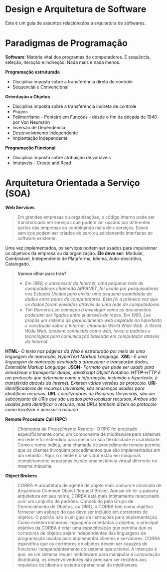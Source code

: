 # Design e Arquitetura de Software

Este é um guia de assuntos relacionados a arquitetura de softwares.

# Paradigmas de Programação

**Software**: Matéria vital dos programas de computadores.
 É sequência, seleção, iteração e indireção. Nada mais e nada menos.
 
**Programação estruturada**
  - Disciplina imposta sobre a transferência direta de controle
  - Sequencial e Convencional

**Orientação a Objetos**
  - Disciplina imposta sobre a transferência indireta de controle
  - Plugins
  - Polimorfismo - Ponteiro em Funções - desde o fim da década de 1940 por Von Neumann
  - Inversão de Depêndencia
  - Desenvolvimento Independente
  - Implantação Independente

**Programação Funcional**
  - Disciplina imposta sobre atribuição de variáveis
  - Imutáveis - Create and Read

# Arquitetura Orientada a Serviço (SOA)

**Web Services**

>Em grandes empresas ou organizações, o código interno pode ser transformado em serviços
que podem ser usados por diferentes partes das empresas ou combinando mais dois serviços.
Esses serviços podem ser criados do zero ou adicionando interfaces ao software existente.

Uma vez implementados, os serviços podem ser usados para impulsionar os objetivos da empresa ou da organização.
**Ele deve ser:** Modular, Combinável, Independente de Plataforma, Idioma, Auto-descritivo, Catalogado.

> **Vamos olhar para trás?** 
> - *Em 1969, o antecessor da Internet, uma pequena rede de computadores chamada ARPANET, foi usado por pesquisadores nos Estados Unidos para enviar uma pequena quantidade de dados
entre pares de computadores. Esta foi a primeira vez que os dados foram enviados através de uma rede de computadores.* 
> - *Tim Berners-Lee começou a investigar como os documentos poderiam ser ligados entre si
através de redes. Em 1990, Lee propôs um sistema de gerenciamento web inspirado no hipertexto e
construído sobre a Internet, chamado World Wide Web. A World Wide Web, também conhecida como web, levou a padrões e tecnologias para comunicação baseada em computador através da Internet.*

**HTML**- *O texto nas páginas da Web é estruturado por meio de uma linguagem de marcação, HyperText Markup Language.*
**XML**- *É uma linguagem de marcação destinada a armazenar e transportar dados, Extensible Markup Language.*
**JSON**- *Formato que pode ser usado para armazenar e transportar dados, JavaScript Object Notation.*
**HTTP**-*HTTP é um protocolo que determina como a informação, incluindo o hipertexto, é transferida através da Internet. Existem várias versões de protocolo.*
**URI**-*Identificadores de recursos universais, são endereços usados para identificar recursos.*
**URL**-*Localizadores de Recursos Universais, são um subconjunto de URIs que são usados para localizar recursos. Ambos são usados para identificar o recurso, mas URLs também dizem ao protocolo como localizar e acessar o recurso*

**Remote Procedure Call (RPC)**
> *Chamadas de Procedimento Remoto*- O RPC foi projetado especificamente como um componente de middleware para
sistemas em rede e foi estendido para melhorar sua flexibilidade e usabilidade. Como o nome indica, uma chamada de procedimento remoto permite que os clientes invoquem procedimentos que são implementados em um servidor.
Aqui, o cliente e o servidor estão em máquinas completamente separadas ou são uma instância virtual diferente na mesma máquina. 

**Object Brokers**
> *CORBA*-A arquitetura de agente de objeto mais comum é chamada de Arquitetura Common Object Request Broker. Apesar de ter a palavra arquitetura em seu nome, CORBA está mais intimamente relacionado com um conjunto de padrões. Concebido pelo Grupo de Gerenciamento de Objetos, ou OMG, o CORBA tem como objetivo fornecer um esboço do que deve ser incluído em corretores de objetos. O padrão não é um guia de instruções para implementação.
Como existem inúmeras linguagens orientadas a objetos, o principal objetivo da CORBA é criar uma especificação que permita que os corretores de objetos sejam independentes das linguagens de programação usadas para implementar clientes e servidores. CORBA especifica que os corretores de objetos devem ser capazes de funcionar independentemente do sistema operacional. 
A intenção é que, se um sistema requer middleware para manipular a computação distribuída, os desenvolvedores não precisam ser restritos aos requisitos de idioma e sistema operacional do middleware.






